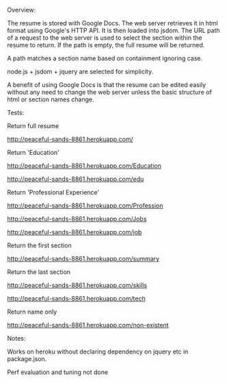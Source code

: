Overview:

The resume is stored with Google Docs. The web server retrieves it in html format using Google's HTTP API. It is then loaded into jsdom. The URL path of a request to the web server is used to select the section within the resume to return. If the path is empty, the full resume will be returned.

A path matches a section name based on containment ignoring case.

node.js + jsdom + jquery are selected for simplicity.

A benefit of using Google Docs is that the resume can be edited easily without any need to change the web server unless the basic structure of html or section names change.

Tests:

Return full resume

http://peaceful-sands-8861.herokuapp.com/

Return 'Education'

http://peaceful-sands-8861.herokuapp.com/Education

http://peaceful-sands-8861.herokuapp.com/edu

Return 'Professional Experience'

http://peaceful-sands-8861.herokuapp.com/Profession

http://peaceful-sands-8861.herokuapp.com/Jobs

http://peaceful-sands-8861.herokuapp.com/job

Return the first section

http://peaceful-sands-8861.herokuapp.com/summary

Return the last section

http://peaceful-sands-8861.herokuapp.com/skills

http://peaceful-sands-8861.herokuapp.com/tech

Return name only

http://peaceful-sands-8861.herokuapp.com/non-existent

Notes:

Works on heroku without declaring dependency on jquery etc in package.json.

Perf evaluation and tuning not done
